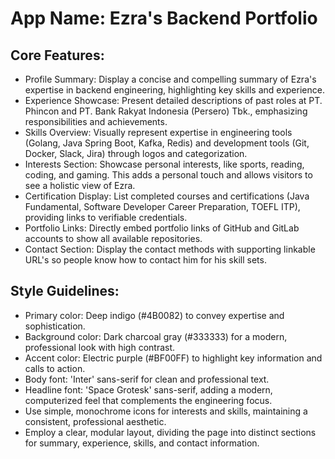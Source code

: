 # **App Name**: Ezra's Backend Portfolio

## Core Features:

- Profile Summary: Display a concise and compelling summary of Ezra's expertise in backend engineering, highlighting key skills and experience.
- Experience Showcase: Present detailed descriptions of past roles at PT. Phincon and PT. Bank Rakyat Indonesia (Persero) Tbk., emphasizing responsibilities and achievements.
- Skills Overview: Visually represent expertise in engineering tools (Golang, Java Spring Boot, Kafka, Redis) and development tools (Git, Docker, Slack, Jira) through logos and categorization.
- Interests Section: Showcase personal interests, like sports, reading, coding, and gaming. This adds a personal touch and allows visitors to see a holistic view of Ezra.
- Certification Display: List completed courses and certifications (Java Fundamental, Software Developer Career Preparation, TOEFL ITP), providing links to verifiable credentials.
- Portfolio Links: Directly embed portfolio links of GitHub and GitLab accounts to show all available repositories.
- Contact Section: Display the contact methods with supporting linkable URL's so people know how to contact him for his skill sets.

## Style Guidelines:

- Primary color: Deep indigo (#4B0082) to convey expertise and sophistication.
- Background color: Dark charcoal gray (#333333) for a modern, professional look with high contrast.
- Accent color: Electric purple (#BF00FF) to highlight key information and calls to action.
- Body font: 'Inter' sans-serif for clean and professional text.
- Headline font: 'Space Grotesk' sans-serif, adding a modern, computerized feel that complements the engineering focus.
- Use simple, monochrome icons for interests and skills, maintaining a consistent, professional aesthetic.
- Employ a clear, modular layout, dividing the page into distinct sections for summary, experience, skills, and contact information.